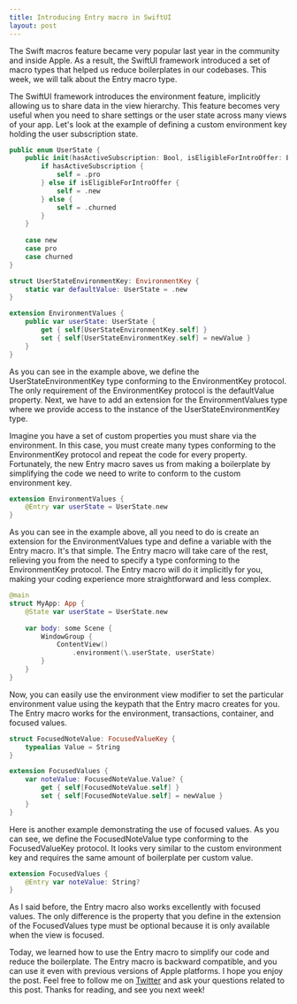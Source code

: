 ```yaml
---
title: Introducing Entry macro in SwiftUI
layout: post
---
```


The Swift macros feature became very popular last year in the community and inside Apple. As a result, the SwiftUI framework introduced a set of macro types that helped us reduce boilerplates in our codebases. This week, we will talk about the Entry macro type.

The SwiftUI framework introduces the environment feature, implicitly allowing us to share data in the view hierarchy. This feature becomes very useful when you need to share settings or the user state across many views of your app. Let's look at the example of defining a custom environment key holding the user subscription state.

```swift
public enum UserState {
    public init(hasActiveSubscription: Bool, isEligibleForIntroOffer: Bool) {
        if hasActiveSubscription {
            self = .pro
        } else if isEligibleForIntroOffer {
            self = .new
        } else {
            self = .churned
        }
    }
    
    case new
    case pro
    case churned
}

struct UserStateEnvironmentKey: EnvironmentKey {
    static var defaultValue: UserState = .new
}

extension EnvironmentValues {
    public var userState: UserState {
        get { self[UserStateEnvironmentKey.self] }
        set { self[UserStateEnvironmentKey.self] = newValue }
    }
}
```

As you can see in the example above, we define the UserStateEnvironmentKey type conforming to the EnvironmentKey protocol. The only requirement of the EnvironmentKey protocol is the defaultValue property. Next, we have to add an extension for the EnvironmentValues type where we provide access to the instance of the UserStateEnvironmentKey type.

Imagine you have a set of custom properties you must share via the environment. In this case, you must create many types conforming to the EnvironmentKey protocol and repeat the code for every property. Fortunately, the new Entry macro saves us from making a boilerplate by simplifying the code we need to write to conform to the custom environment key.

```swift
extension EnvironmentValues {
    @Entry var userState = UserState.new
}
```

As you can see in the example above, all you need to do is create an extension for the EnvironmentValues type and define a variable with the Entry macro. It's that simple. The Entry macro will take care of the rest, relieving you from the need to specify a type conforming to the EnvironmentKey protocol. The Entry macro will do it implicitly for you, making your coding experience more straightforward and less complex.

```swift
@main
struct MyApp: App {
    @State var userState = UserState.new
    
    var body: some Scene {
        WindowGroup {
            ContentView()
                .environment(\.userState, userState)
        }
    }
}
```

Now, you can easily use the environment view modifier to set the particular environment value using the keypath that the Entry macro creates for you. The Entry macro works for the environment, transactions, container, and focused values.

```swift
struct FocusedNoteValue: FocusedValueKey {
    typealias Value = String
}

extension FocusedValues {
    var noteValue: FocusedNoteValue.Value? {
        get { self[FocusedNoteValue.self] }
        set { self[FocusedNoteValue.self] = newValue }
    }
}
```

Here is another example demonstrating the use of focused values. As you can see, we define the FocusedNoteValue type conforming to the FocusedValueKey protocol. It looks very similar to the custom environment key and requires the same amount of boilerplate per custom value.

```swift
extension FocusedValues {
    @Entry var noteValue: String?
}
```

As I said before, the Entry macro also works excellently with focused values. The only difference is the property that you define in the extension of the FocusedValues type must be optional because it is only available when the view is focused.

Today, we learned how to use the Entry macro to simplify our code and reduce the boilerplate. The Entry macro is backward compatible, and you can use it even with previous versions of Apple platforms. I hope you enjoy the post. Feel free to follow me on [Twitter](https://twitter.com/mecid) and ask your questions related to this post. Thanks for reading, and see you next week!

